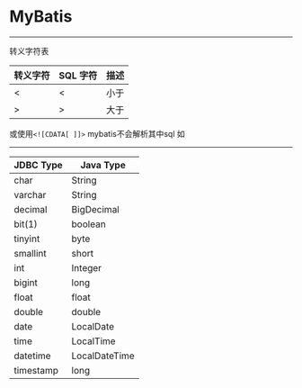 # MyBatis

***

转义字符表

转义字符|SQL 字符|描述
-|-|-
&lt;|<|小于
&gt;|>|大于
或使用`<![CDATA[ ]]>` mybatis不会解析其中sql
如<![CDATA[ start_time <= TO_DAYS(NOW())]]>
***
JDBC Type|Java Type
-|-
char|String
varchar|String
decimal|BigDecimal
bit(1)|boolean
tinyint|byte
smallint|short
int|Integer
bigint|long
float|float
double|double
date|LocalDate
time|LocalTime
datetime|LocalDateTime
timestamp|long
